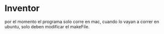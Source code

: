 # Inventor

por el momento el programa solo corre en mac, cuando lo vayan a correr en ubuntu, solo deben modificar el makeFile.
